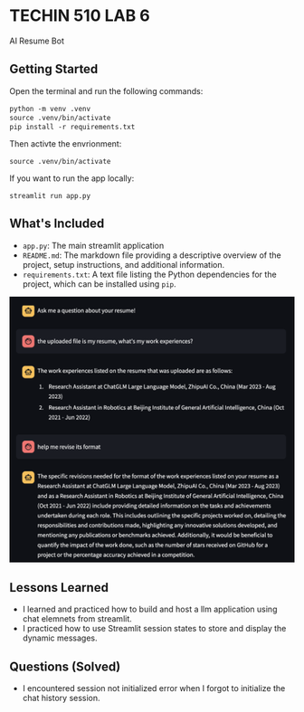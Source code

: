 # TECHIN 510 LAB 6
AI Resume Bot

## Getting Started
Open the terminal and run the following commands:
```
python -m venv .venv
source .venv/bin/activate
pip install -r requirements.txt
```
Then activte the envrionment:
```
source .venv/bin/activate
```
If you want to run the app locally:
```
streamlit run app.py
```

## What's Included
- ```app.py```: The main streamlit application
- `README.md`: The markdown file providing a descriptive overview of the project, setup instructions, and additional information.
- `requirements.txt`: A text file listing the Python dependencies for the project, which can be installed using `pip`.

<img src="imgs/example_chat.png" width="650">


## Lessons Learned
- I learned and practiced how to build and host a llm application using chat elemnets from streamlit.
- I practiced how to use Streamlit session states to store and display the dynamic messages.

## Questions (Solved)
- I encountered session not initialized error when I forgot to initialize the chat history session. 

